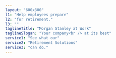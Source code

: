```yaml
---
layout: "600x300"
l1: "Help employees prepare"
l2: "for retirement."
l3: ""
taglineTitle: "Morgan Stanley at Work"
taglineSlogan: "Your company<br /> at its best"
service1: "See what our"
service2: "Retirement Solutions"
service3: "can do."
---
```

